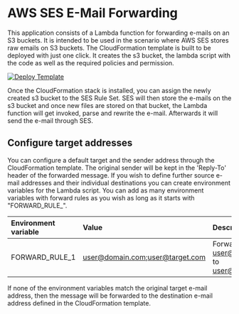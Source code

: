 # AWS SES E-Mail Forwarding

This application consists of a Lambda function for forwarding e-mails on an S3 buckets. It is intended to be used in the scenario where AWS SES stores raw emails on S3 buckets. The CloudFormation template is built to be deployed with just one click. It creates the s3 bucket, the lambda script with the code as well as the required policies and permission.

<a href="https://console.aws.amazon.com/cloudformation/home?region=eu-west-1#/stacks/new?stackName=aws-ses-mail-forward&templateURL=https%3A%2F%2Fraw.githubusercontent.com%2Fjankammerath%2Faws-ses-email-forward%2Fmaster%2Ftemplate.yaml">
    <img src="https://s3.amazonaws.com/cloudformation-examples/cloudformation-launch-stack.png" alt="Deploy Template" />
</a>

Once the CloudFormation stack is installed, you can assign the newly created s3 bucket to the SES Rule Set. SES will then store the e-mails on the s3 bucket and once new files are stored on that bucket, the Lambda function will get invoked, parse and rewrite the e-mail. Afterwards it will send the e-mail through SES.

## Configure target addresses

You can configure a default target and the sender address through the CloudFormation template. The original sender will be kept in the 'Reply-To' header of the forwarded message. If you wish to define further source e-mail addresses and their individual destinations you can create environment variables for the Lambda script. You can add as many environment variables with forward rules as you wish as long as it starts with "FORWARD_RULE_".

| Environment variable           | Value                               | Description                                           |
| :------------------------------|:------------------------------------|:------------------------------------------------------|
| FORWARD_RULE_1                 | user@domain.com;user@target.com     | Forwards from user@domain.com to user@target.com      |

If none of the environment variables match the original target e-mail address, then the message will be forwarded to the destination e-mail address defined in the CloudFormation template.
